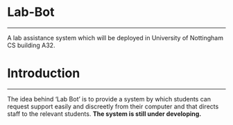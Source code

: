 # Lab-Bot
---
A lab assistance system which will be deployed in University of Nottingham CS building A32.

# Introduction
---
The idea behind ‘Lab Bot’ is to provide a system by which students can request support easily and discreetly from their computer and that directs staff to the relevant students. **The system is still under developing.**